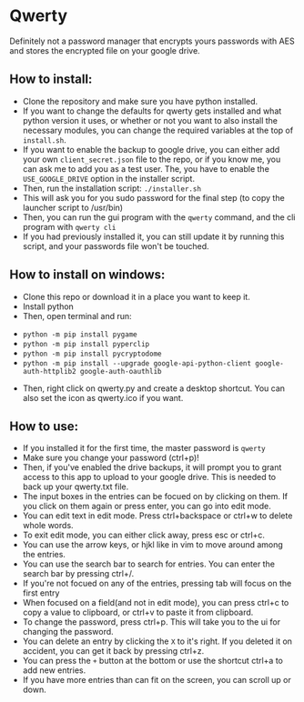 # Qwerty
Definitely not a password manager that encrypts yours passwords with AES and stores the encrypted file on your google drive.

## How to install:
- Clone the repository and make sure you have python installed.
- If you want to change the defaults for qwerty gets installed and what python version it uses, or whether or not you want to also install the necessary modules, you can change the required variables at the top of `install.sh`.
- If you want to enable the backup to google drive, you can either add your own `client_secret.json` file to the repo, or if you know me, you can ask me to add you as a test user. The, you have to enable the `USE_GOOGLE_DRIVE` option in the installer script.
- Then, run the installation script:
`./installer.sh`
- This will ask you for you sudo password for the final step (to copy the launcher script to /usr/bin)
- Then, you can run the gui program with the `qwerty` command, and the cli program with `qwerty cli`
- If you had previously installed it, you can still update it by running this script, and your passwords file won't be touched.

## How to install on windows:
- Clone this repo or download it in a place you want to keep it.
- Install python
- Then, open terminal and run:


* `python -m pip install pygame`
* `python -m pip install pyperclip`
* `python -m pip install pycryptodome`
* `python -m pip install --upgrade google-api-python-client google-auth-httplib2 google-auth-oauthlib`

- Then, right click on qwerty.py and create a desktop shortcut. You can also set the icon as qwerty.ico if you want.


## How to use:
- If you installed it for the first time, the master password is `qwerty`
- Make sure you change your password (ctrl+p)!
- Then, if you've enabled the drive backups, it will prompt you to grant access to this app to upload to your google drive. This is needed to back up your qwerty.txt file.
- The input boxes in the entries can be focued on by clicking on them. If you click on them again or press enter, you can go into edit mode.
- You can edit text in edit mode. Press ctrl+backspace or ctrl+w to delete whole words.
- To exit edit mode, you can either click away, press esc or ctrl+c.
- You can use the arrow keys, or hjkl like in vim to move around among the entries.
- You can use the search bar to search for entries. You can enter the search bar by pressing ctrl+/.
- If you're not focued on any of the entries, pressing tab will focus on the first entry
- When focused on a field(and not in edit mode), you can press ctrl+c to copy a value to clipboard, or ctrl+v to paste it from clipboard.
- To change the password, press ctrl+p. This will take you to the ui for changing the password.
- You can delete an entry by clicking the `X` to it's right. If you deleted it on accident, you can get it back by pressing ctrl+z.
- You can press the `+` button at the bottom or use the shortcut ctrl+a to add new entries.
- If you have more entries than can fit on the screen, you can scroll up or down.


